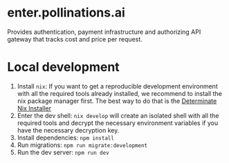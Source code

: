 # enter.pollinations.ai
Provides authentication, payment infrastructure and authorizing API gateway that tracks cost and price per request. 

# Local development
1. Install `nix`: If you want to get a reproducible development environment with all the required tools already installed, we recommend to install the nix package manager first. The best way to do that is the [Determinate Nix Installer](https://github.com/DeterminateSystems/nix-installer)
2. Enter the dev shell: `nix develop` will create an isolated shell with all the required tools and decrypt the necessary environment variables if you have the necessary decryption key.
3. Install dependencies: `npm install`
4. Run migrations: `npm run migrate:development`
5. Run the dev server: `npm run dev`
